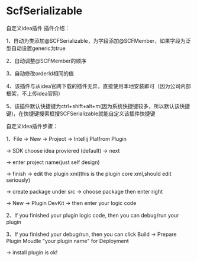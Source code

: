 # ScfSerializable
自定义idea插件
插件介绍：

1、自动为类添加@SCFSerializable，为字段添加@SCFMember，如果字段为泛型自动设置generic为true

2、自动调整@SCFMember的顺序

3、自动修改orderId相同的值

4、该插件与从idea官网下载的插件无异，直接使用本地安装即可（因为公司内部框架，不上传idea官网）

5、该插件默认快捷键为ctrl+shift+alt+m(因为系统快捷键较多，所以默认该快捷键)，在快捷键搜索框搜SCFSerializable就能自定义该插件快捷键

自定义idea插件步骤：

1、File -> New -> Project -> Intellij Platfrom Plugin 

   -> SDK choose idea proviered (default) -> next 
   
   -> enter project name(just self design)
   
   -> finish -> edit the plugin xml(this is the plugin core xml,should edit seriously)
   
   -> create package under src -> choose package then enter right 
   
   -> New -> Plugin DevKit -> then enter your logic code
   
2、If you finished your plugin logic code, then you can debug/run your plugin

3、If you finished your debug/run, then you can click Build -> Prepare Plugin Moudle "your plugin name" for Deployment

   -> install plugin is ok!
   
   
